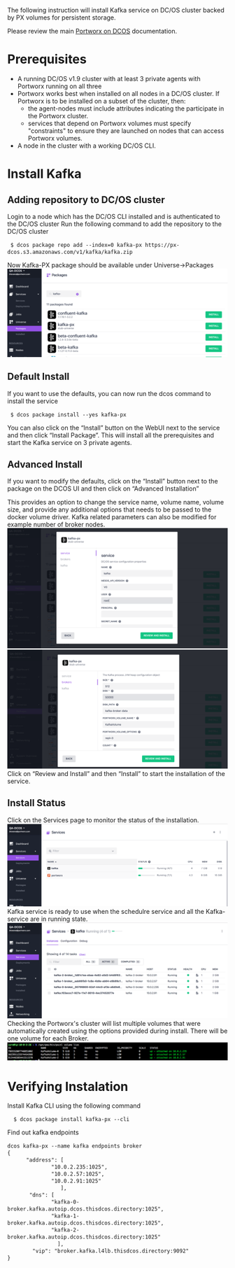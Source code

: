 
The following instruction will install Kafka service on DC/OS cluster backed by PX volumes for persistent storage.

Please review the main [Portworx on DCOS](https://docs.portworx.com/scheduler/mesosphere-dcos/) documentation.

# Prerequisites

- A running DC/OS v1.9 cluster with at least 3 private agents with Portworx running on all three
- Portworx works best when installed on all nodes in a DC/OS cluster.  If Portworx is to be installed on a subset of the cluster, then:
  * the agent-nodes must include attributes indicating the participate in the Portworx cluster.
  * services that depend on Portworx volumes must specify "constraints" to ensure they are launched on nodes that can access Portworx volumes.
- A node in the cluster with a working DC/OS CLI.

# Install Kafka
## Adding repository to DC/OS cluster
Login to a node which has the DC/OS CLI installed and is authenticated to the DC/OS cluster
Run the following command to add the repository to the DC/OS cluster
```
 $ dcos package repo add --index=0 kafka-px https://px-dcos.s3.amazonaws.com/v1/kafka/kafka.zip
```
Now Kafka-PX package should be available under Universe->Packages
![Kafka Package List](img/Kafka-install-01.png)
## Default Install
If you want to use the defaults, you can now run the dcos command to install the service
```
 $ dcos package install --yes kafka-px
```
You can also click on the  “Install” button on the WebUI next to the service and then click “Install Package”.
This will install all the prerequisites and start the Kafka service on 3 private agents.

## Advanced Install
If you want to modify the defaults, click on the “Install” button next to the package on the DCOS UI and then click on
“Advanced Installation”

This provides an option to change the service name, volume name, volume size, and provide any additional options that needs to be passed to the docker volume driver.
Kafka related parameters can also be modified for example number of broker nodes.
![Kafka Install Options](img/Kafka-install-02.png)
![Kafka Portworx Options](img/Kafka-install-03.png)
Click on “Review and Install” and then “Install” to start the installation of the service.
## Install Status
Click on the Services page to monitor the status of the installation.
![Kafka Service Status](img/Kafka-service-01.png)
Kafka service is ready to use when the schedulre service and all the Kafka-service are in running state.
![Kafka Install Complete](img/kafka-service-02.png)
Checking the Portworx's cluster will list multiple volumes that were automatically created using the options provided during install.
There will be one volume for each Broker.
![Kafka Portworx Volume](img/kafka-volume-01.png)

# Verifying Instalation
Install Kafka CLI using the following command
```
  $ dcos package install kafka-px --cli
```
Find out kafka endpoints
```
dcos kafka-px --name kafka endpoints broker
{
      "address": [
              "10.0.2.235:1025",
              "10.0.2.57:1025",
              "10.0.2.91:1025"
                 ],
       "dns": [
              "kafka-0-broker.kafka.autoip.dcos.thisdcos.directory:1025",
              "kafka-1-broker.kafka.autoip.dcos.thisdcos.directory:1025",
              "kafka-2-broker.kafka.autoip.dcos.thisdcos.directory:1025"
                ],
        "vip": "broker.kafka.l4lb.thisdcos.directory:9092"
}
```
